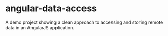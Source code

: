 angular-data-access
===================

A demo project showing a clean approach to accessing and storing remote data in an AngularJS application.
